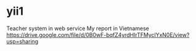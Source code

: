 # yii1
Teacher system in web service
My report in Vietnamese
https://drive.google.com/file/d/0B0wF-bqfZ4yrdHlrTFMyclYxN0E/view?usp=sharing
